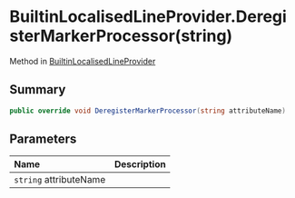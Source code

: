 # BuiltinLocalisedLineProvider.DeregisterMarkerProcessor(string)

Method in [BuiltinLocalisedLineProvider](/docs/api/csharp/yarn.unity.builtinlocalisedlineprovider.md)

## Summary



```csharp
public override void DeregisterMarkerProcessor(string attributeName)
```

## Parameters

|Name|Description|
|:---|:---|
|`string` attributeName||

